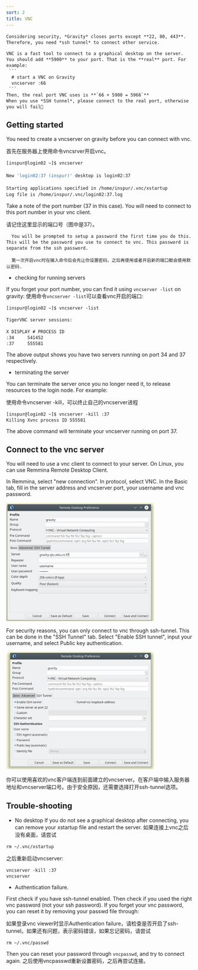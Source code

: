 ```yaml
---
sort: 2
title: VNC
---
```


```note
Considering security, *Gravity* closes ports except **22, 80, 443**. Therefore, you need *ssh tunnel* to connect other service.
```

```tip
VNC is a fast tool to connect to a graphical desktop on the server.   
You should add **5900** to your port. That is the **real** port. For example:   
​ ```
  # start a VNC on Gravity
  vncserver :66
​ ```   
Then, the real port VNC uses is **`66 + 5900 = 5966`**
When you use *SSH tunnel*, please connect to the real port, otherwise you will fail🤣
```

## Getting started

You need to create a vncserver on gravity before you can connect with vnc. 

首先在服务器上使用命令vncsrver开启vnc。

```bash
[inspur@login02 ~]$ vncserver

New 'login02:37 (inspur)' desktop is login02:37

Starting applications specified in /home/inspur/.vnc/xstartup
Log file is /home/inspur/.vnc/login02:37.log
```

Take a note of the port number (37 in this case). You will need to connect to this port number in your vnc client.

请记住这里显示的端口号（图中是37）。

```tip
  You will be prompted to setup a password the first time you do this. This will be the password you use to connect to vnc. This password is separate from the ssh password.

  第一次开启vnc时在输入命令后会先让你设置密码，之后再使用或者开启新的端口都会使用默认密码.
```

- checking for running servers

If you forget your port number, you can find it using `vncserver -list` on gravity:
使用命令`vncserver -list`可以查看vnc开启的端口:

```
[inspur@login02 ~]$ vncserver -list

TigerVNC server sessions:

X DISPLAY #	PROCESS ID
:34		541452
:37		555581
```
The above output shows you have two servers running on port 34 and 37 respectively.

- terminating the server

You can terminate the server once you no longer need it, to release resources to the login node. For example:

使用命令vncserver -kill，可以终止自己的vncserver进程

```
[inspur@login02 ~]$ vncserver -kill :37
Killing Xvnc process ID 555581
```

The above command will terminate your vncserver running on port 37.

## Connect to the vnc server

You will need to use a vnc client to connect to your server. On Linux, you can use Remmina Remote Desktop Client. 

In Remmina, select "new connection". In protocol, select VNC. In the Basic tab, fill in the server address and vncserver port, your username and vnc password. 

<img src="../images/Advanced/VNC_1.png" width=400/>

For security reasons, you can only connect to vnc through ssh-tunnel. This can be done in the "SSH Tunnel" tab. Select "Enable SSH tunnel", input your username, and select Public key authentication.

<img src="../images/Advanced/VNC_2.png" width=400/>

你可以使用喜欢的vnc客户端连到前面建立的vncserver。在客户端中输入服务器地址和vncserver端口号。由于安全原因，还需要选择打开ssh-tunnel选项。

## Trouble-shooting
- No desktop
If you do not see a graphical desktop after connecting, you can remove your xstartup file and restart the server.
如果连接上vnc之后没有桌面，请尝试

```
rm ~/.vnc/xstartup
```
之后重新启动vncserver:

```
vncserver -kill :37
vncserver
```

- Authentication failure.

First check if you have ssh-tunnel enabled. Then check if you used the right vnc password (not your ssh password). If you forget your vnc password, you can reset it by removing your passwd file through:

如果登录vnc viewer时显示Authentication failure，请检查是否开启了ssh-tunnel。如果还有问题，表示密码错误，如果忘记密码，请尝试

```
rm ~/.vnc/passwd
```

Then you can reset your password through `vncpasswd`, and try to connect again.
之后使用vncpasswd重新设置密码，之后再尝试连接。
